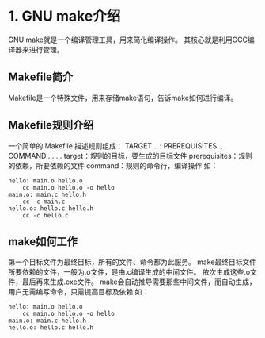 # 1. GNU make介绍

GNU make就是一个编译管理工具，用来简化编译操作。
其核心就是利用GCC编译器来进行管理。

## Makefile简介
Makefile是一个特殊文件，用来存储make语句，告诉make如何进行编译。
## Makefile规则介绍
一个简单的 Makefile 描述规则组成：
TARGET... : PREREQUISITES... 
    COMMAND 
    ... 
    ...
target：规则的目标，要生成的目标文件
prerequisites：规则的依赖，所要依赖的文件
command：规则的命令行，编译操作
如：
```
hello: main.o hello.o
    cc main.o hello.o -o hello
main.o: main.c hello.h
    cc -c main.c
hello.o: hello.c hello.h
    cc -c hello.c
```
## make如何工作
第一个目标文件为最终目标，所有的文件、命令都为此服务。
make最终目标文件所要依赖的文件，一般为.o文件，是由.c编译生成的中间文件。
依次生成这些.o文件，最后再来生成.exe文件。
make会自动推导需要那些中间文件，而自动生成，用户无需编写命令，只需提高目标及依赖
如：
```
hello: main.o hello.o
    cc main.o hello.o -o hello
main.o: main.c hello.h
hello.o: hello.c hello.h
```
